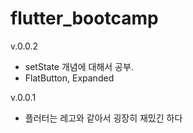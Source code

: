 # flutter_bootcamp

v.0.0.2
- setState 개념에 대해서 공부.
- FlatButton, Expanded

v.0.0.1
- 플러터는 레고와 같아서 굉장히 재밌긴 하다
